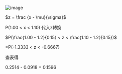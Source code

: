 ![image](https://github.com/user-attachments/assets/7520d319-6290-4726-8c8a-0d6c886b0468)

$z = \frac {x - \mu}{\sigma}$

P(1.00 < x < 1.10) 代入z轉換

$P(\frac{1.00 - 1.2}{0.15} < z < \frac{1.10 - 1.2}{0.15})$

=P(-1.3333 < z < -0.6667)

查表得

0.2514 - 0.0918 = 0.1596

